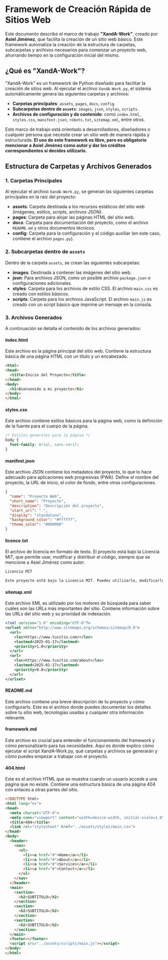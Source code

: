 
# Framework de Creación Rápida de Sitios Web

Este documento describe el marco de trabajo **"XandA-Work"**, creado por **Asiel Jiménez**, que facilita la creación de un sitio web básico. Este framework automatiza la creación de la estructura de carpetas, subcarpetas y archivos necesarios para comenzar un proyecto web, ahorrando tiempo en la configuración inicial del mismo. 

## ¿Qué es "XandA-Work"?

"XandA-Work" es un framework de Python diseñado para facilitar la creación de sitios web. Al ejecutar el archivo `XandA-Work.py`, el sistema automáticamente genera las siguientes carpetas y archivos:

- **Carpetas principales**: `assets`, `pages`, `docs`, `config`.
- **Subcarpetas dentro de `assets`**: `images`, `json`, `styles`, `scripts`.
- **Archivos de configuración y de contenido**: como `index.html`, `styles.css`, `manifest.json`, `robots.txt`, `sitemap.xml`, entre otros.

Este marco de trabajo está orientado a desarrolladores, diseñadores o cualquier persona que necesite crear un sitio web de manera rápida y estructurada. **El uso de este framework es libre, pero es obligatorio mencionar a Asiel Jiménez como autor y dar los créditos correspondientes si decides utilizarlo.**

## Estructura de Carpetas y Archivos Generados

### 1. **Carpetas Principales**

Al ejecutar el archivo `XandA-Work.py`, se generan las siguientes carpetas principales en la raíz del proyecto:

- **assets**: Carpeta destinada a los recursos estáticos del sitio web (imágenes, estilos, scripts, archivos JSON).
- **pages**: Carpeta para alojar las páginas HTML del sitio web.
- **docs**: Carpeta para documentación del proyecto, como el archivo `README.md` y otros documentos técnicos.
- **config**: Carpeta para la configuración y el código auxiliar (en este caso, contiene el archivo `pages.py`).

### 2. **Subcarpetas dentro de `assets`**

Dentro de la carpeta `assets`, se crean las siguientes subcarpetas:

- **images**: Destinada a contener las imágenes del sitio web.
- **json**: Para archivos JSON, como un posible archivo `package.json` o configuraciones adicionales.
- **styles**: Carpeta para los archivos de estilo CSS. El archivo `main.css` es creado con estilos básicos.
- **scripts**: Carpeta para los archivos JavaScript. El archivo `main.js` es creado con un script básico que imprime un mensaje en la consola.

### 3. **Archivos Generados**

A continuación se detalla el contenido de los archivos generados:

#### **index.html**
Este archivo es la página principal del sitio web. Contiene la estructura básica de una página HTML con un título y un encabezado.

```html
<html>
<head>
  <title>Inicio del Proyecto</title>
</head>
<body>
  <h1>Bienvenido a mi proyecto</h1>
</body>
</html>
```

#### **styles.css**
Este archivo contiene estilos básicos para la página web, como la definición de la fuente para el cuerpo de la página.

```css
/* Estilos generales para la página */
body {
  font-family: Arial, sans-serif;
}
```

#### **manifest.json**
Este archivo JSON contiene los metadatos del proyecto, lo que lo hace adecuado para aplicaciones web progresivas (PWA). Define el nombre del proyecto, la URL de inicio, el color de fondo, entre otras configuraciones.

```json
{
  "name": "Proyecto Web",
  "short_name": "Proyecto",
  "description": "Descripción del proyecto",
  "start_url": ".",
  "display": "standalone",
  "background_color": "#ffffff",
  "theme_color": "#000000"
}
```

#### **licence.txt**
El archivo de licencia en formato de texto. El proyecto está bajo la Licencia MIT, que permite usar, modificar y distribuir el código, siempre que se mencione a Asiel Jiménez como autor.

```txt
Licencia MIT

Este proyecto está bajo la Licencia MIT. Puedes utilizarlo, modificarlo y distribuirlo bajo los términos de dicha licencia.
```

#### **sitemap.xml**
Este archivo XML es utilizado por los motores de búsqueda para saber cuáles son las URLs más importantes del sitio. Contiene información sobre las URLs del sitio web y su prioridad de indexación.

```xml
<?xml version="1.0" encoding="UTF-8"?>
<urlset xmlns="http://www.sitemaps.org/schemas/sitemap/0.9">
  <url>
    <loc>https://www.tusitio.com/</loc>
    <lastmod>2025-01-17</lastmod>
    <priority>1.0</priority>
  </url>
  <url>
    <loc>https://www.tusitio.com/about</loc>
    <lastmod>2025-01-17</lastmod>
    <priority>0.8</priority>
  </url>
</urlset>
```

#### **README.md**
Este archivo contiene una breve descripción de tu proyecto y cómo configurarlo. Este es el archivo donde puedes documentar los detalles sobre tu sitio web, tecnologías usadas y cualquier otra información relevante.

#### **framework.md**
Este archivo es crucial para entender el funcionamiento del framework y cómo personalizarlo para tus necesidades. Aquí es donde explico cómo ejecutar el script XandA-Work.py, qué carpetas y archivos se generarán y cómo puedes empezar a trabajar con el proyecto.

#### **404.html**
Este es el archivo HTML que se muestra cuando un usuario accede a una página que no existe. Contiene una estructura básica de una página 404 con enlaces a otras partes del sitio.

```html
<!DOCTYPE html>
<html lang="es">
<head>
  <meta charset="UTF-8">
  <meta name="viewport" content="width=device-width, initial-scale=1.0">
  <title>404</title>
  <link rel="stylesheet" href="../assets/styles/main.css">
</head>
<body>
  <header>
    <nav>
      <ul>
        <li><a href="#">Home</a></li>
        <li><a href="#">About</a></li>
        <li><a href="#">Services</a></li>
        <li><a href="#">Contact</a></li>
      </ul>
    </nav>
  </header>
  <main>
    <section>
      <h2>SUBTITULO</h2>
    </section>
    <section>
      <h2>SUBTITULO</h2>
    </section>
    <section>
      <h2>SUBTITULO</h2>
    </section>
  </main>
  <footer></footer>
  <script src="../assets/scripts/main.js"></script>
</body>
</html>
```

